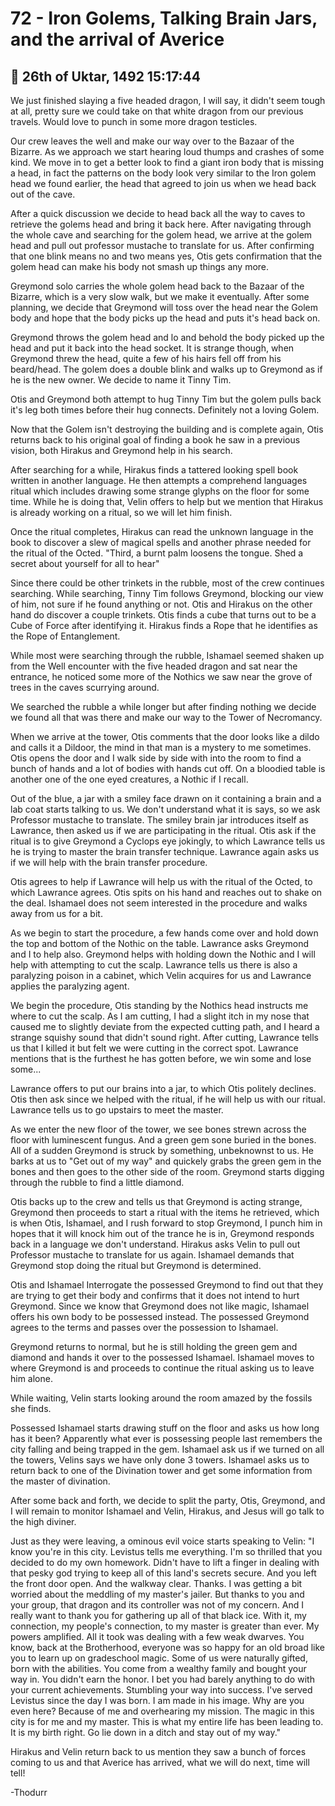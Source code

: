 # 72 - Iron Golems, Talking Brain Jars, and the arrival of Averice

## 📅 26th of Uktar, 1492 15:17:44

We just finished slaying a five headed dragon, I will say, it didn't seem tough at all, pretty sure we could take on that white dragon from our previous travels. Would love to punch in some more dragon testicles.

Our crew leaves the well and make our way over to the Bazaar of the Bizarre. As we approach we start hearing loud thumps and crashes of some kind. We move in to get a better look to find a giant iron body that is missing a head, in fact the patterns on the body look very similar to the Iron golem head we found earlier, the head that agreed to join us when we head back out of the cave.

After a quick discussion we decide to head back all the way to caves to retrieve the golems head and bring it back here. After navigating through the whole cave and searching for the golem head, we arrive at the golem head and pull out professor mustache to translate for us. After confirming that one blink means no and two means yes, Otis gets confirmation that the golem head can make his body not smash up things any more.

Greymond solo carries the whole golem head back to the Bazaar of the Bizarre, which is a very slow walk, but we make it eventually. After some planning, we decide that Greymond will toss over the head near the Golem body and hope that the body picks up the head and puts it's head back on.

Greymond throws the golem head and lo and behold the body picked up the head and put it back into the head socket. It is strange though, when Greymond threw the head, quite a few of his hairs fell off from his beard/head. The golem does a double blink and walks up to Greymond as if he is the new owner. We decide to name it Tinny Tim.

Otis and Greymond both attempt to hug Tinny Tim but the golem pulls back it's leg both times before their hug connects. Definitely not a loving Golem.

Now that the Golem isn't destroying the building and is complete again, Otis returns back to his original goal of finding a book he saw in a previous vision, both Hirakus and Greymond help in his search.

After searching for a while, Hirakus finds a tattered looking spell book written in another language. He then attempts a comprehend languages ritual which includes drawing some strange glyphs on the floor for some time. While he is doing that, Velin offers to help but we mention that Hirakus is already working on a ritual, so we will let him finish.

Once the ritual completes, Hirakus can read the unknown language in the book to discover a slew of magical spells and another phrase needed for the ritual of the Octed. "Third, a burnt palm loosens the tongue. Shed a secret about yourself for all to hear"

Since there could be other trinkets in the rubble, most of the crew continues searching. While searching, Tinny Tim follows Greymond, blocking our view of him, not sure if he found anything or not. Otis and Hirakus on the other hand do discover a couple trinkets. Otis finds a cube that turns out to be a Cube of Force after identifying it. Hirakus finds a Rope that he identifies as the Rope of Entanglement.

While most were searching through the rubble, Ishamael seemed shaken up from the Well encounter with the five headed dragon and sat near the entrance, he noticed some more of the Nothics we saw near the grove of trees in the caves scurrying around.

We searched the rubble a while longer but after finding nothing we decide we found all that was there and make our way to the Tower of Necromancy.

When we arrive at the tower, Otis comments that the door looks like a dildo and calls it a Dildoor, the mind in that man is a mystery to me sometimes. Otis opens the door and I walk side by side with into the room to find a bunch of hands and a lot of bodies with hands cut off. On a bloodied table is another one of the one eyed creatures, a Nothic if I recall.

Out of the blue, a jar with a smiley face drawn on it containing a brain and a lab coat starts talking to us. We don't understand what it is says, so we ask Professor mustache to translate. The smiley brain jar introduces itself as Lawrance, then asked us if we are participating in the ritual. Otis ask if the ritual is to give Greymond a Cyclops eye jokingly, to which Lawrance tells us he is trying to master the brain transfer technique. Lawrance again asks us if we will help with the brain transfer procedure.

Otis agrees to help if Lawrance will help us with the ritual of the Octed, to which Lawrance agrees. Otis spits on his hand and reaches out to shake on the deal. Ishamael does not seem interested in the procedure and walks away from us for a bit.

As we begin to start the procedure, a few hands come over and hold down the top and bottom of the Nothic on the table. Lawrance asks Greymond and I to help also. Greymond helps with holding down the Nothic and I will help with attempting to cut the scalp. Lawrance tells us there is also a paralyzing poison in a cabinet, which Velin acquires for us and Lawrance applies the paralyzing agent.

We begin the procedure, Otis standing by the Nothics head instructs me where to cut the scalp. As I am cutting, I had a slight itch in my nose that caused me to slightly deviate from the expected cutting path, and I heard a strange squishy sound that didn't sound right. After cutting, Lawrance tells us that I killed it but felt we were cutting in the correct spot. Lawrance mentions that is the furthest he has gotten before, we win some and lose some...

Lawrance offers to put our brains into a jar, to which Otis politely declines. Otis then ask since we helped with the ritual, if he will help us with our ritual. Lawrance tells us to go upstairs to meet the master.

As we enter the new floor of the tower, we see bones strewn across the floor with luminescent fungus. And a green gem sone buried in the bones. All of a sudden Greymond is struck by something, unbeknownst to us. He barks at us to "Get out of my way" and quickely grabs the green gem in the bones and then goes to the other side of the room. Greymond starts digging through the rubble to find a little diamond.

Otis backs up to the crew and tells us that Greymond is acting strange, Greymond then proceeds to start a ritual with the items he retrieved, which is when Otis, Ishamael, and I rush forward to stop Greymond, I punch him in hopes that it will knock him out of the trance he is in, Greymond responds back in a language we don't understand. Hirakus asks Velin to pull out Professor mustache to translate for us again. Ishamael demands that Greymond stop doing the ritual but Greymond is determined.

Otis and Ishamael Interrogate the possessed Greymond to find out that they are trying to get their body and confirms that it does not intend to hurt Greymond. Since we know that Greymond does not like magic, Ishamael offers his own body to be possessed instead. The possessed Greymond agrees to the terms and passes over the possession to Ishamael.

Greymond returns to normal, but he is still holding the green gem and diamond and hands it over to the possessed Ishamael. Ishamael moves to where Greymond is and proceeds to continue the ritual asking us to leave him alone.

While waiting, Velin starts looking around the room amazed by the fossils she finds.

Possessed Ishamael starts drawing stuff on the floor and asks us how long has it been? Apparently what ever is possessing people last remembers the city falling and being trapped in the gem. Ishamael ask us if we turned on all the towers, Velins says we have only done 3 towers. Ishamael asks us to return back to one of the Divination tower and get some information from the master of divination.

After some back and forth, we decide to split the party, Otis, Greymond, and I will remain to monitor Ishamael and Velin, Hirakus, and Jesus will go talk to the high diviner.

Just as they were leaving, a ominous evil voice starts speaking to Velin: "I know you're in this city. Levistus tells me everything. I'm so thrilled that you decided to do my own homework. Didn't have to lift a finger in dealing with that pesky god trying to keep all of this land's secrets secure. And you left the front door open. And the walkway clear. Thanks. I was getting a bit worried about the meddling of my master's jailer. But thanks to you and your group, that dragon and its controller was not of my concern. And I really want to thank you for gathering up all of that black ice. With it, my connection, my people's connection, to my master is greater than ever. My powers amplified. All it took was dealing with a few weak dwarves. You know, back at the Brotherhood, everyone was so happy for an old broad like you to learn up on gradeschool magic. Some of us were naturally gifted, born with the abilities. You come from a wealthy family and bought your way in. You didn't earn the honor. I bet you had barely anything to do with your current achievements. Stumbling your way into success. I've served Levistus since the day I was born. I am made in his image. Why are you even here? Because of me and overhearing my mission. The magic in this city is for me and my master. This is what my entire life has been leading to. It is my birth right. Go lie down in a ditch and stay out of my way."

Hirakus and Velin return back to us mention they saw a bunch of forces coming to us and that Averice has arrived, what we will do next, time will tell!

-Thodurr
